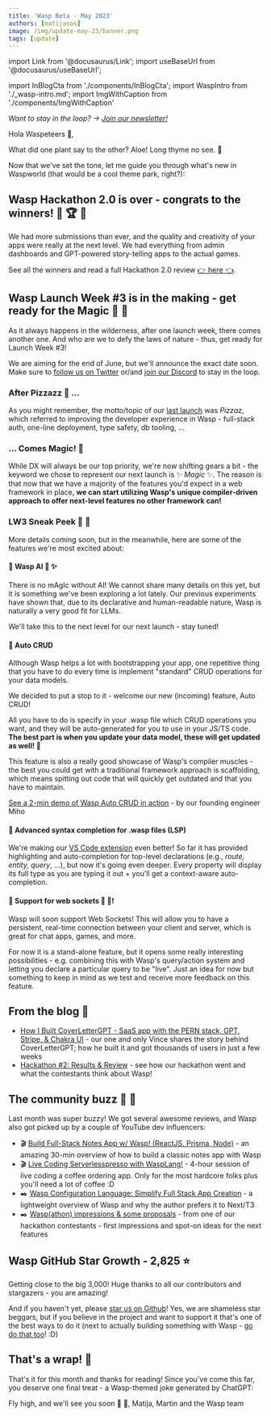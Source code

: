 ```yaml
---
title: 'Wasp Beta - May 2023'
authors: [matijasos]
image: /img/update-may-23/banner.png
tags: [update]
---
```


import Link from '@docusaurus/Link';
import useBaseUrl from '@docusaurus/useBaseUrl';

import InBlogCta from './components/InBlogCta';
import WaspIntro from './_wasp-intro.md';
import ImgWithCaption from './components/ImgWithCaption'

<ImgWithCaption alt="Wasp Update May 23" source="img/update-may-23/banner.png" />

_Want to stay in the loop? → [Join our newsletter!](/#signup)_

Hola Waspeteers 🐝,

What did one plant say to the other? Aloe! Long thyme no see. 🌱

Now that we've set the tone, let me guide you through what's new in Waspworld (that would be a cool theme park, right?):

<!--truncate-->

## Wasp Hackathon 2.0 is over - congrats to the winners! 🐝 🏆 🐝

<ImgWithCaption alt="Congrats to the hackathon winners!" source="img/update-may-23/typergotchi.png" caption="Shoutout to the winning team - Typergotchi! They even made a cool illustration with our mascot, Da Boi 🐝 😎" />

We had more submissions than ever, and the quality and creativity of your apps were really at the next level. We had everything from admin dashboards and GPT-powered story-telling apps to the actual games.

<ImgWithCaption alt="Hackathon testimonial" source="img/update-may-23/testimonial-hackathon.png" />

See all the winners and read a full Hackathon 2.0 review [👉 here 👈](/blog/2023/05/19/hackathon-2-review).

## Wasp Launch Week #3 is in the making - get ready for the Magic 🔮 🧙

As it always happens in the wilderness, after one launch week, there comes another one. And who are we to defy the laws of nature - thus, get ready for Launch Week #3!

We are aiming for the end of June, but we'll announce the exact date soon. Make sure to [follow us on Twitter](https://twitter.com/WaspLang) or/and [join our Discord](https://discord.gg/rzdnErX) to stay in the loop.

<ImgWithCaption alt="Beautiful" source="img/update-may-23/beautiful.gif" caption="When you see it ✨" />

### After Pizzazz 🍕 ...

As you might remember, the motto/topic of our [last launch](/blog/2023/04/11/wasp-launch-week-two) was _Pizzaz_, which referred to improving the developer experience in Wasp - full-stack auth, one-line deployment, type safety, db tooling, ...

### ... Comes Magic! 🔮

While DX will always be our top priority, we're now shifting gears a bit - the keyword we chose to represent our next launch is ✨ _Magic_ ✨. The reason is that now that we have a majority of the features you'd expect in a web framework in place, **we can start utilizing Wasp's unique compiler-driven approach to offer next-level features no other framework can!**

### LW3 Sneak Peek 🤫 👀

More details coming soon, but in the meanwhile, here are some of the features we're most excited about:

#### 🚧 Wasp AI 🤖 ✨

There is no mAgIc without AI! We cannot share many details on this yet, but it is something we've been exploring a lot lately. Our previous experiments have shown that, due to its declarative and human-readable nature, Wasp is naturally a very good fit for LLMs.

We'll take this to the next level for our next launch - stay tuned!

#### 🚧 Auto CRUD

Although Wasp helps a lot with bootstrapping your app, one repetitive thing that you have to do every time is implement "standard" CRUD operations for your data models.

We decided to put a stop to it - welcome our new (incoming) feature, Auto CRUD!

<ImgWithCaption alt="Auto CRUD" source="img/update-may-23/auto-crud.png" caption="Syntax proposal for the new Auto CRUD feature" />

All you have to do is specify in your .wasp file which CRUD operations you want, and they will be auto-generated for you to use in your JS/TS code. **The best part is when you update your data model, these will get updated as well! 🤯**

This feature is also a really good showcase of Wasp's compiler muscles - the best you could get with a traditional framework approach is scaffolding, which means spitting out code that will quickly get outdated and that you have to maintain.

[See a 2-min demo of Wasp Auto CRUD in action](https://www.youtube.com/watch?v=IzBxpqV5USE\&ab_channel=Wasp) - by our founding engineer Miho

<ImgWithCaption alt="Showing off compiler muscles" source="img/update-may-23/muscles.gif" caption="Our compiler right now" />

#### 🚧 Advanced syntax completion for .wasp files (LSP)

<ImgWithCaption alt="Improved LSP" source="img/update-may-23/new-lsp.png" />

We're making our [VS Code extension](https://marketplace.visualstudio.com/items?itemName=wasp-lang.wasp) even better! So far it has provided highlighting and auto-completion for top-level declarations (e.g., _route, entity, query_, ...), but now it's going even deeper. Every property will display its full type as you are typing it out + you'll get a context-aware auto-completion.

#### 🚧 Support for web sockets 🔌 🧦!

Wasp will soon support Web Sockets! This will allow you to have a persistent, real-time connection between your client and server, which is great for chat apps, games, and more.

<ImgWithCaption alt="Web sockets in Wasp" source="img/update-may-23/web-sockets.png" caption="Defining a new web socket in Wasp config file" />

For now it is a stand-alone feature, but it opens some really interesting possibilities - e.g. combining this with Wasp's query/action system and letting you declare a particular query to be "live". Just an idea for now but something to keep in mind as we test and receive more feedback on this feature.

## From the blog 📖

- [How I Built CoverLetterGPT - SaaS app with the PERN stack, GPT, Stripe, & Chakra UI](/blog/2023/04/17/How-I-Built-CoverLetterGPT) - our one and only Vince shares the story behind CoverLetterGPT; how he built it and got thousands of users in just a few weeks
- [Hackathon #2: Results & Review](/blog/2023/05/19/hackathon-2-review) - see how our hackathon went and what the contestants think about Wasp!

## The community buzz 🐝 💬

Last month was super buzzy! We got several awesome reviews, and Wasp also got picked up by a couple of YouTube dev influencers:

<ImgWithCaption alt="Wasp testimonial" source="img/update-may-23/testimonial-jon.png" />

- 🎬 [Build Full-Stack Notes App w/ Wasp! (ReactJS, Prisma, Node)](https://www.youtube.com/watch?v=AA4ckj1P5QY\&t=12s\&ab_channel=webdecoded) - an amazing 30-min overview of how to build a classic notes app with Wasp
- 🎬 [Live Coding Serverlesspresso with WaspLang!](https://www.youtube.com/watch?v=c3-bbzrdC8E\&ab_channel=DevAgrawal) - 4-hour session of live coding a coffee ordering app. Only for the most hardcore folks plus you'll need a lot of coffee :D
- ✒️ [Wasp Configuration Language: Simplify Full Stack App Creation](https://blog.oleggulevskyy.dev/wasp-configuration-language-simplify-full-stack-app-creation) - a lightweight overview of Wasp and why the author prefers it to Next/T3
- ✒️ [Wasp(athon) impressions & some proposals](https://medium.com/@umbrien/wasp-athon-impressions-some-proposals-8f3726890009) - from one of our hackathon contestants - first impressions and spot-on ideas for the next features

## Wasp GitHub Star Growth - 2,825 ⭐

Getting close to the big 3,000! Huge thanks to all our contributors and stargazers - you are amazing!

<ImgWithCaption alt="GitHub stars - almost 3,000!" source="img/update-may-23/github-stars.png" caption="Almost 3,000 stars! 🐝 🚀" />

And if you haven't yet, please [star us on Github](https://wasp.sh/docs)! Yes, we are shameless star beggars, but if you believe in the project and want to support it that's one of the best ways to do it (next to actually building something with Wasp - [go do that too](https://wasp.sh/docs)! :D)

## That's a wrap! 🌯

<ImgWithCaption alt="A dramatic goodbye gif" source="img/update-may-23/goodbye-dramatic.gif" caption="A dramatic goodbye - don't ever let go" />

That's it for this month and thanks for reading! Since you've come this far, you deserve one final treat - a Wasp-themed joke generated by ChatGPT:

<ImgWithCaption alt="GPT Wasp joke" source="img/update-may-23/gpt-wasp-joke.png" caption="Good one, dad." />

Fly high, and we'll see you soon 🐝 🐝,
Matija, Martin and the Wasp team
